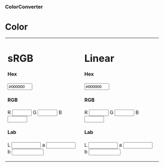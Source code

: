 ### ColorConverter

# Color

<table style="width:100%">
<tr>
<td>

# sRGB

<canvas id="colorCanvas" width="200" height="100"></canvas>

#### Hex
<input id="inputHex" type="text" oninput="UpdateHex(this)" value="#000000" size="7" pattern="^#?[a-f\d]{6}$" title="(i.e. #1ad, #123456, #ffaa33)" /> 

#### RGB
R <input id="inputRed" type="number" oninput="UpdateRGB()" min="0" max="255" size="4"/>
G <input id="inputGreen" type="number" oninput="UpdateRGB()" min="0" max="255" size="4"/>
B <input id="inputBlue" type="number"  oninput="UpdateRGB()" min="0" max="255" size="4"/>
      
#### Lab
L <input id="inputL" type="number" step=".001" min="0" max="100" size="6"/>
a <input id="inputA" type="number" step=".001" min="-90" max = "100" size="6" />
b <input id="inputB" type="number" step=".001" min="-110" max = "100" size="6" />

</td>

<td>

# Linear 

<canvas id="colorCanvasLinear" width="200" height="100"></canvas>

#### Hex
<input id="inputHexLinear" type="text" oninput="UpdateHexLinear(this)" value="#000000" size="7" pattern="^#?[a-f\d]{6}$" title="(i.e. #1ad, #123456, #ffaa33)" /> 

#### RGB
R <input id="inputRedLinear" type="number" oninput="UpdateRGBLinear()" min="0" max="255" size="4" />
G <input id="inputGreenLinear" type="number"  oninput="UpdateRGBLinear()" min="0" max="255" size="4"/>
B <input id="inputBlueLinear" type="number"  oninput="UpdateRGBLinear()" min="0" max="255" size="4" />
    
#### Lab
L <input id="inputLLinear" type="number" step=".001" min="0" max="100" size="6" />
a <input id="inputALinear" type="number" step=".001" min="-90" max = "100" size="6" />
b <input id="inputBLinear" type="number" step=".001" min="-110" max = "100" size="6" />

</td>
</tr>
</table>

<script src="js/hex.js" type="text/javascript"></script>
<script src="js/rgb.js" type="text/javascript"></script>
<script src="js/Lab.js" type="text/javascript"></script>
<script src="js/RAL.js" type="text/javascript"></script>
<script src="js/main.js" type="text/javascript"></script>